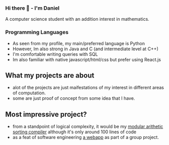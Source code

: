 ### Hi there 👋 - I'm Daniel
A computer science student with an addition interest in mathematics. 

### Programming Languages
- As seen from my profile, my main/preferred language is Python
- However, Im also strong in Java and C (and intermediate level at C++)
- I'm comfortable writing queries with SQL
- Im also familiar with native javascript/html/css but prefer using React.js

## What my projects are about
- alot of the projects are just maifestations of my interest in different areas of computation.
- some are just proof of concept from some idea that I have.

## Most impressive project?
- from a standpoint of logical complexity, it would be my [modular arithetic sorting compiler](https://github.com/DanielStoi/short-projects/blob/master/modular_arithmetic_sorting_compiler.py) although it's only around 100 lines of code
- as a feat of software engineering [a webapp](https://github.com/DanielStoi/visual_and_audio_media_webapp) as part of a group project.
